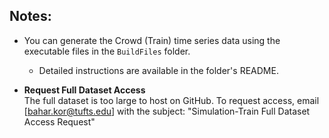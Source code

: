 ## Notes:
- You can generate the Crowd (Train) time series data using the executable files in the `BuildFiles` folder.
  - Detailed instructions are available in the folder's README.


- **Request Full Dataset Access**  
  The full dataset is too large to host on GitHub.
  To request access, email [bahar.kor@tufts.edu] with the subject: "Simulation-Train Full Dataset Access Request"
